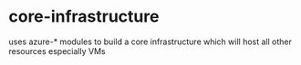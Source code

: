 # core-infrastructure
uses azure-* modules to build a core infrastructure which will host all other resources especially VMs
